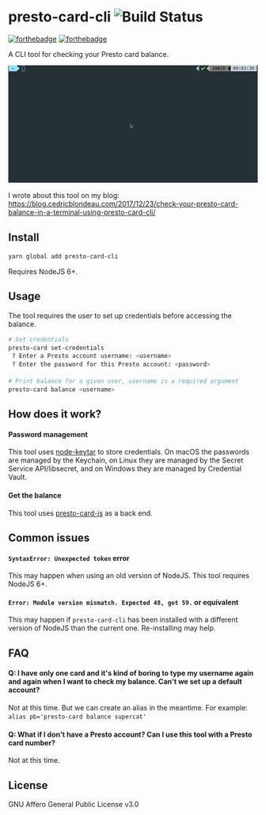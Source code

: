 # presto-card-cli ![Build Status](https://api.travis-ci.org/cedricblondeau/presto-card-cli.svg?branch=master)

[![forthebadge](http://forthebadge.com/images/badges/uses-js.svg)](http://forthebadge.com) [![forthebadge](http://forthebadge.com/images/badges/you-didnt-ask-for-this.svg)](http://forthebadge.com)

A CLI tool for checking your Presto card balance.

![demo gif](https://raw.githubusercontent.com/cedricblondeau/presto-card-cli/master/demo.gif)

I wrote about this tool on my blog: https://blog.cedricblondeau.com/2017/12/23/check-your-presto-card-balance-in-a-terminal-using-presto-card-cli/

## Install

```bash
yarn global add presto-card-cli
```

Requires NodeJS 6+.

## Usage

The tool requires the user to set up credentials before accessing the balance.

```bash
# Set credentials
presto-card set-credentials
 ? Enter a Presto account username: <username>
 ? Enter the password for this Presto account: <password>

# Print balance for a given user, username is a required argument
presto-card balance <username>
```

## How does it work?

#### Password management

This tool uses [node-keytar](https://github.com/atom/node-keytar) to store credentials. On macOS the passwords are managed by the Keychain, on Linux they are managed by the Secret Service API/libsecret, and on Windows they are managed by Credential Vault.

#### Get the balance

This tool uses [presto-card-js](https://github.com/bitbearstudio/presto-card-js) as a back end.

## Common issues

#### `SyntaxError: Unexpected token` error

This may happen when using an old version of NodeJS. This tool requires NodeJS 6+.

#### `Error: Module version mismatch. Expected 48, got 59.` or equivalent

This may happen if `presto-card-cli` has been installed with a different version of NodeJS than the current one. Re-installing may help.

## FAQ

#### Q: I have only one card and it's kind of boring to type my username again and again when I want to check my balance. Can't we set up a default account?

Not at this time. But we can create an alias in the meantime.
For example: `alias pb='presto-card balance supercat'`

#### Q: What if I don't have a Presto account? Can I use this tool with a Presto card number?

Not at this time.

## License

GNU Affero General Public License v3.0
